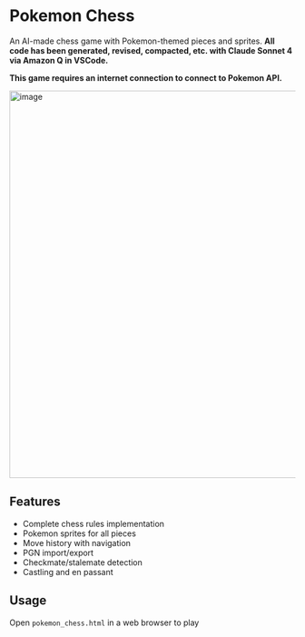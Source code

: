 # Pokemon Chess

An AI-made chess game with Pokemon-themed pieces and sprites. **All code has been generated, revised, compacted, etc. with Claude Sonnet 4 via Amazon Q in VSCode.**

**This game requires an internet connection to connect to Pokemon API.**

<img width="1255" height="682" alt="image" src="https://github.com/user-attachments/assets/e60f27f5-e70e-4e61-bd36-c970470a6d8a" />


## Features

- Complete chess rules implementation
- Pokemon sprites for all pieces
- Move history with navigation
- PGN import/export
- Checkmate/stalemate detection
- Castling and en passant

## Usage

Open `pokemon_chess.html` in a web browser to play

